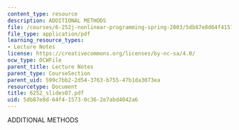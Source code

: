 ```yaml
---
content_type: resource
description: ADDITIONAL METHODS
file: /courses/6-252j-nonlinear-programming-spring-2003/5db87e8d64f415730c362e7abd4042a6_6252_slides07.pdf
file_type: application/pdf
learning_resource_types:
- Lecture Notes
license: https://creativecommons.org/licenses/by-nc-sa/4.0/
ocw_type: OCWFile
parent_title: Lecture Notes
parent_type: CourseSection
parent_uid: 599c7bb2-2d54-3763-b755-47b1da3073ea
resourcetype: Document
title: 6252_slides07.pdf
uid: 5db87e8d-64f4-1573-0c36-2e7abd4042a6
---
```

ADDITIONAL METHODS